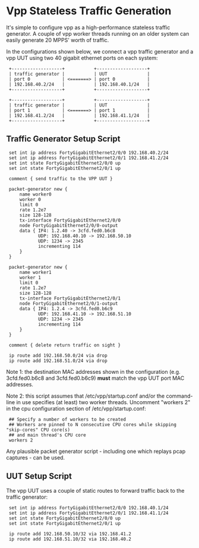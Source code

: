 Vpp Stateless Traffic Generation
================================

It's simple to configure vpp as a high-performance stateless traffic
generator. A couple of vpp worker threads running on an older system
can easily generate 20 MPPS' worth of traffic.

In the configurations shown below, we connect a vpp traffic generator
and a vpp UUT using two 40 gigabit ethernet ports on each system:

```
 +-------------------+           +-------------------+
 | traffic generator |           | UUT               |
 | port 0            | <=======> | port 0            |
 | 192.168.40.2/24   |           | 192.168.40.1/24   |
 +-------------------+           +-------------------+

 +-------------------+           +-------------------+
 | traffic generator |           | UUT               |
 | port 1            | <=======> | port 1            |
 | 192.168.41.2/24   |           | 192.168.41.1/24   |
 +-------------------+           +-------------------+
```

Traffic Generator Setup Script
------------------------------

```
 set int ip address FortyGigabitEthernet2/0/0 192.168.40.2/24
 set int ip address FortyGigabitEthernet2/0/1 192.168.41.2/24
 set int state FortyGigabitEthernet2/0/0 up
 set int state FortyGigabitEthernet2/0/1 up

 comment { send traffic to the VPP UUT }

 packet-generator new {
     name worker0
     worker 0
     limit 0
     rate 1.2e7
     size 128-128
     tx-interface FortyGigabitEthernet2/0/0
     node FortyGigabitEthernet2/0/0-output
     data { IP4: 1.2.40 -> 3cfd.fed0.b6c8
            UDP: 192.168.40.10 -> 192.168.50.10
            UDP: 1234 -> 2345
            incrementing 114
     }
 }

 packet-generator new {
     name worker1
     worker 1
     limit 0
     rate 1.2e7
     size 128-128
     tx-interface FortyGigabitEthernet2/0/1
     node FortyGigabitEthernet2/0/1-output
     data { IP4: 1.2.4 -> 3cfd.fed0.b6c9
            UDP: 192.168.41.10 -> 192.168.51.10
            UDP: 1234 -> 2345
            incrementing 114
     }
 }

 comment { delete return traffic on sight }

 ip route add 192.168.50.0/24 via drop
 ip route add 192.168.51.0/24 via drop
```

Note 1: the destination MAC addresses shown in the configuration (e.g.
3cfd.fed0.b6c8 and 3cfd.fed0.b6c9) **must** match the vpp UUT port MAC
addresses.

Note 2: this script assumes that /etc/vpp/startup.conf and/or the
command-line in use specifies (at least) two worker threads. Uncomment
"workers 2" in the cpu configuration section of /etc/vpp/startup.conf:

```
 ## Specify a number of workers to be created
 ## Workers are pinned to N consecutive CPU cores while skipping "skip-cores" CPU core(s)
 ## and main thread's CPU core
 workers 2
```

Any plausible packet generator script - including one which replays
pcap captures - can be used.


UUT Setup Script
----------------

The vpp UUT uses a couple of static routes to forward traffic back to
the traffic generator:

```
 set int ip address FortyGigabitEthernet2/0/0 192.168.40.1/24
 set int ip address FortyGigabitEthernet2/0/1 192.168.41.1/24
 set int state FortyGigabitEthernet2/0/0 up
 set int state FortyGigabitEthernet2/0/1 up

 ip route add 192.168.50.10/32 via 192.168.41.2
 ip route add 192.168.51.10/32 via 192.168.40.2
```
